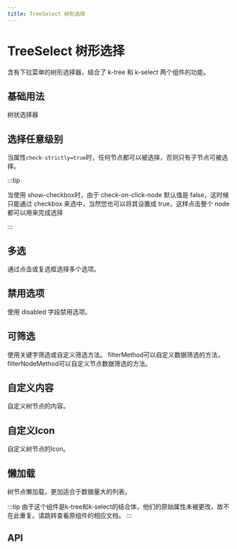 ```yaml
---
title: TreeSelect 树形选择
---
```


# TreeSelect 树形选择

含有下拉菜单的树形选择器，结合了 k-tree 和 k-select 两个组件的功能。

## 基础用法

树状选择器

<preview path="./def" />

## 选择任意级别

当属性`check-strictly=true`时，任何节点都可以被选择，否则只有子节点可被选择。

<preview path="./treeSelectAnyLevel" />

:::tip

当使用 show-checkbox时，由于 check-on-click-node 默认值是 false，这时候只能通过 checkbox 来选中，当然您也可以将其设置成 true，这样点击整个 node 都可以用来完成选择

:::

## 多选

通过点击或复选框选择多个选项。

<preview path="./multipleTreeSelect" />

## 禁用选项

使用 disabled 字段禁用选项。

<preview path="./disabledTreeSelect" />

## 可筛选

使用关键字筛选或自定义筛选方法。 filterMethod可以自定义数据筛选的方法， filterNodeMethod可以自定义节点数据筛选的方法。

<preview path="./siftableTreeSelect" />

## 自定义内容

自定义树节点的内容。

<preview path="./customTreeSelect" />

## 自定义Icon

自定义树节点的Icon。

<preview path="./customIconTreeSelect" />

## 懒加载

树节点懒加载，更加适合于数据量大的列表。

<preview path="./lazyLoadingTreeSelect" />

:::tip
由于这个组件是k-tree和k-select的结合体，他们的原始属性未被更改，故不在此重复。请跳转查看原组件的相应文档。
:::

## API

<API src="./tree_select.json" lang="zh"></API>